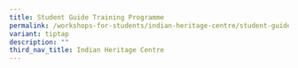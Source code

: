 ```yaml
---
title: Student Guide Training Programme
permalink: /workshops-for-students/indian-heritage-centre/student-guide-training-programme/
variant: tiptap
description: ""
third_nav_title: Indian Heritage Centre
---
```

